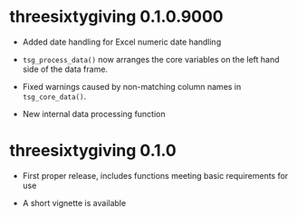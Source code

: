 
# threesixtygiving 0.1.0.9000

* Added date handling for Excel numeric date handling

* `tsg_process_data()` now arranges the core variables on the left hand side of
  the data frame.
  
* Fixed warnings caused by non-matching column names in `tsg_core_data()`.

* New internal data processing function


# threesixtygiving 0.1.0

* First proper release, includes functions meeting basic requirements for use

* A short vignette is available
